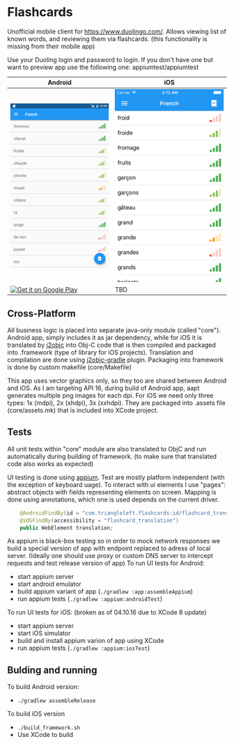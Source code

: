 # Flashcards

Unofficial mobile client for https://www.duolingo.com/.
Allows viewing list of known words, and reviewing them via flashcards. (this functionality is missing from their mobile app)

Use your Duoling login and password to login.
If you don't have one but want to preview app use the following one: appiumtest/appiumtest

|Android|iOS|
|---|---|
|![AndroidList](media/android/list.png)|![iOSList](media/ios/list.png)|
|<a href='https://play.google.com/store/apps/details?id=com.triangleleft.flashcards&hl=en&utm_source=global_co&utm_medium=prtnr&utm_content=Mar2515&utm_campaign=PartBadge&pcampaignid=MKT-Other-global-all-co-prtnr-py-PartBadge-Mar2515-1'><img alt='Get it on Google Play' src='https://play.google.com/intl/en_us/badges/images/generic/en_badge_web_generic.png'/></a>|TBD|

## Cross-Platform
All business logic is placed into separate java-only module (called "core"). Android app, simply includes it as jar dependency, while for iOS it is translated by [j2objc](http://j2objc.org/) into Obj-C code that is then compiled and packaged into .framework (type of library for iOS projects).
Translation and compilation are done using [j2objc-gradle](https://github.com/j2objc-contrib/j2objc-gradle) plugin.
Packaging into framework is done by custom makefile (core/Makefile)

This app uses vector graphics only, so they too are shared between Android and iOS.
As I am targeting API 16, during build of Android app, aapt generates multiple png images for each dpi. For iOS we need only three types: 1x (mdpi), 2x (xhdpi), 3x (xxhdpi). They are packaged into .assets file (core/assets.mk) that is included into XCode project.

## Tests
All unit tests within "core" module are also translated to ObjC and run automatically during building of framework. (to make sure that translated code also works as expected)

UI testing is done using [appium](http://appium.io/). Test are mostly platform independent (with the exception of keyboard uage). To interact with ui elements I use "pages": abstract objects with fields representing elements on screen. Mapping is done using annotations, which one is used depends on the current driver.
```java
    @AndroidFindBy(id = "com.triangleleft.flashcards:id/flashcard_translation")
    @iOSFindBy(accessibility = "flashcard_translation")
    public WebElement translation;
```
As appium is black-box testing so in order to mock network responses we build a special version of app with endpoint replaced to adress of local server. (Ideally one should use proxy or custom DNS server to intercept requests and test release version of app)
To run UI tests for Android:
* start appium server
* start android emulator
* build appium variant of app  (`./gradlew :app:assembleAppium`)
* run appium tests (`./gradlew :appium:androidTest`)

To run UI tests for iOS: (broken as of 04.10.16 due to XCode 8 update)
* start appium server
* start iOS simulator
* build and install appium varion of app using XCode
* run appium tests (`./gradlew :appium:iosTest`)
## Bulding and running

To build Android version:
* `./gradlew assembleRelease`

To build iOS version
* `./build_framework.sh`
* Use XCode to build